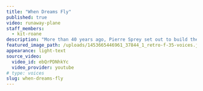 ```yaml
---
title: "When Dreams Fly"
published: true
video: runaway-plane
staff_members:
  - kit-roane
description: "More than 40 years ago, Pierre Sprey set out to build the ultimate fighter jet."
featured_image_path: /uploads/1453665446961_37844_1_retro-f-35-voices.jpg
appearance: light-text
source_video:
  video_id: ebQrPDNhkYc
  video_provider: youtube
# type: voices
slug: when-dreams-fly
---
```

